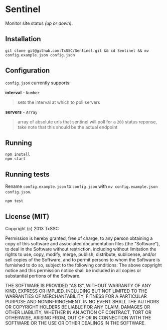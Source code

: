 # Sentinel
Monitor site status *(up or down)*.


## Installation
```shell
git clone git@github.com:TxSSC/Sentinel.git && cd Sentinel && mv config.example.json config.json
```

## Configuration
`config.json` currently supports:

**interval** - `Number`
> sets the interval at which to poll servers

**servers** - `Array`
> array of absolute urls that sentinel will poll for a `200` status reponse, take note that this should be the actual endpoint


## Running
```shell
npm install
npm start
```

## Running tests
Rename `config.example.json` to `config.json` with `mv config.example.json config.json`.
```shell
npm test
```


## License (MIT)
Copyright (c) 2013 TxSSC

Permission is hereby granted, free of charge, to any person obtaining a copy of this software and associated documentation files (the "Software"), to deal in the Software without restriction, including without limitation the rights to use, copy, modify, merge, publish, distribute, sublicense, and/or sell copies of the Software, and to permit persons to whom the Software is furnished to do so, subject to the following conditions: The above copyright notice and this permission notice shall be included in all copies or substantial portions of the Software.

THE SOFTWARE IS PROVIDED "AS IS", WITHOUT WARRANTY OF ANY KIND, EXPRESS OR IMPLIED, INCLUDING BUT NOT LIMITED TO THE WARRANTIES OF MERCHANTABILITY, FITNESS FOR A PARTICULAR PURPOSE AND NONINFRINGEMENT. IN NO EVENT SHALL THE AUTHORS OR COPYRIGHT HOLDERS BE LIABLE FOR ANY CLAIM, DAMAGES OR OTHER LIABILITY, WHETHER IN AN ACTION OF CONTRACT, TORT OR OTHERWISE, ARISING FROM, OUT OF OR IN CONNECTION WITH THE SOFTWARE OR THE USE OR OTHER DEALINGS IN THE SOFTWARE.
